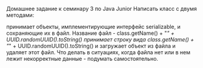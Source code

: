 Домашнее задание к семинару 3 по Java Junior
Написать класс с двумя методами:

принимает объекты, имплементирующие интерфейс serializable, и сохраняющие их в файл. Название файл - class.getName() + "_" + UUID.randomUUID().toString()
принимает строку вида class.getName() + "_" + UUID.randomUUID().toString() и загружает объект из файла и удаляет этот файл.
Что делать в ситуациях, когда файла нет или в нем лежит некорректные данные - подумать самостоятельно.